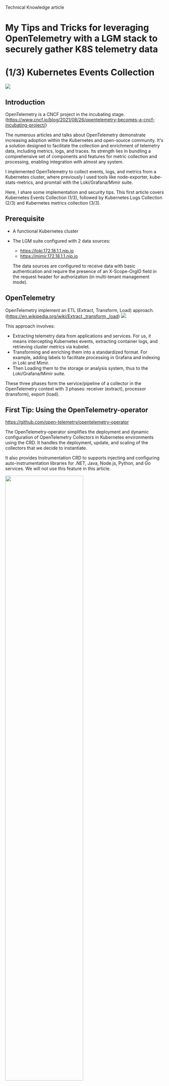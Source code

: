 Technical Knowledge article

#  My Tips and Tricks for leveraging OpenTelemetry with a LGM stack to securely gather K8S telemetry data
#  (1/3) Kubernetes Events Collection

![](images/kube_otel.png)

## Introduction
OpenTelemetry is a CNCF project in the incubating stage. (https://www.cncf.io/blog/2021/08/26/opentelemetry-becomes-a-cncf-incubating-project/)

The numerous articles and talks about OpenTelemetry demonstrate increasing adoption within the Kubernetes and open-source community.
It's a solution designed to facilitate the collection and enrichment of telemetry data, including metrics, logs, and traces.
Its strength lies in bundling a comprehensive set of components and features for metric collection and processing, enabling integration with almost any system.

I implemented OpenTelemetry to collect events, logs, and metrics from a Kubernetes cluster, where previously I used tools like node-exporter, kube-stats-metrics, and promtail with the Loki/Grafana/Mimir suite.

Here, I share some implementation and security tips. This first article covers Kubernetes Events Collection (1/3), followed by    Kubernetes Logs Collection (2/3) and Kubernetes metrics collection (3/3).

## Prerequisite
 - A functional Kubernetes cluster
 - The LGM suite configured with 2 data sources:
    - https://loki.172.18.1.1.nip.io
    - https://mimir.172.18.1.1.nip.io

    The data sources are configured to receive data with basic authentication and require the presence of an X-Scope-OrgID field in the request header for authorization (in multi-tenant management mode).

## OpenTelemetry
OpenTelemetry implement an ETL (Extract, Transform, Load) approach. (https://en.wikipedia.org/wiki/Extract,_transform,_load)
![](images/etl.png)

This approach involves:
  - Extracting telemetry data from applications and services. For us, it means intercepting Kubernetes events, extracting container logs, and retrieving cluster metrics via kubelet.
  - Transforming and enriching them into a standardized format. For example, adding labels to facilitate processing in Grafana and indexing in Loki and Mimir.
  - Then Loading them to the storage or analysis system, thus to the Loki/Grafana/Mimir suite.

These three phases form the service/pipeline of a collector in the OpenTelemetry context with 3 phases: receiver (extract), processor (transform), export (load).

## First Tip: Using the OpenTelemetry-operator
https://github.com/open-telemetry/opentelemetry-operator

The OpenTelemetry-operator simplifies the deployment and dynamic configuration of OpenTelemetry Collectors in Kubernetes environments using the CRD.
It handles the deployment, update, and scaling of the collectors that we decide to instantiate.

It also provides Instrumentation CRD to supports injecting and configuring auto-instrumentation libraries for .NET, Java, Node.js, Python, and Go services. We will not use this feature in this article.

<img src="images/operator.png " style="width: 70%;" />

Let's install the OpenTelemetry-operator in a dedicated namespace called "otel".

```
helm repo add open-telemetry https://open-telemetry.github.io/OpenTelemetry-helm-charts
helm upgrade --install OpenTelemetry-operator open-telemetry/OpenTelemetry-operator -n otel --create-namespace
```

## Tip 2: "Do not put all your eggs in one basket" or "Implementing one collector per type of data"

If your collector gathers multiple sources of information through multiple receivers, the interruption of the collector stops the data collection from all receivers.
If you inadvertently introduce an error while editing your manifest, the collector will not start, and no data will be collected, even for correctly configured receivers.

I therefore encourage you to declare:
 - one collector for cluster events
 - one collector for cluster logs
 - one collector for cluster metrics
 - and specific collectors for your applications.

## Implementing our Kubernetes Events Collector
### Tip 3 :  RBAC
A quick reminder, there are mainly two ways to read events from a Kubernetes cluster through the API server.
```
kubectl describe pod <podname>
kubectl get events
```

If you are able to retrieve this information, it means your user account allows you to read this information from your cluster. By default, our OpenTelemetry collector does not have this privilege. We need to grant it permission to read this information. How? Thanks to RBAC ;)

The manifest otel/otel_rbac_K8S-events.yaml grants read access to Kubernetes Events for pods using the serviceAccount 'otel-k8sevent' in the namespace 'otel'.

```
kubectl apply -f  otel/otel_rbac_K8S-events.yaml
```
The collector is configured to use this serviceAccount.
```
  ...
  metadata:
    name: k8s-event-collector
    namespace: otel
  spec:
    serviceAccount: otel-k8sevents
  ...

```

### Tip 4 : SECRET and ENV
To export telemetry information to the Loki data source as logs in our LGM suite, the collector exporter must authenticate using a login/password and transmit the identifier of our tenant via the X-Scope-OrgID field in the HTTP request header. This information is "sensitive" and should not be written in plain text in the collector manifest! We will use the Kubernetes "Secret" object to store this information.

```
kubectl apply -f  otel/otel_secret_loki.yaml
```

In the collector declaration, we will be able to read the secrets through environment variables, but also define new variables to store the node_name, for example.
```
  ...
  spec:
    serviceAccount: otel-k8sevents
    env:
    - name: K8S_NODE_NAME
     valueFrom:
       fieldRef:
         fieldPath: spec.nodeName
   - name: OPEN_TELEMETRY_COLLECTOR_ORGID
      valueFrom:
       secretKeyRef:
         name: loki-creds
         key: X-SCOPE-ORGID
    - name: OPEN_TELEMETRY_COLLECTOR_USERNAME
     valueFrom:
       secretKeyRef:
         name: loki-creds
         key: USER
   - name: OPEN_TELEMETRY_COLLECTOR_PASSWORD
     valueFrom:
       secretKeyRef:
         name: loki-creds
         key: PASSWORD
  ...
```
and environment variables will be referenced using "$" such as:
```
    ...
    headers:
      X-Scope-OrgID: $OPEN_TELEMETRY_COLLECTOR_ORGID
    ...
```

### Tip 5 : The Deployment Mode for the Collector
The collector can be deployed in four modes: deployment, statefulset, daemonset, and sidecar.
Today, we will exclusively focus on discussing the Deployment and DaemonSet modes, considering our specific use case.

- If we need to collect logs from each container or kubelet metrics from each node, we need to install a collector on each node of our cluster. In this case, we will choose the "DaemonSet" mode. One collector instance will be deploy on each node.

<img src="images/daemonset.png " style="width: 60%;" />

- Event collection is done by querying the Kubernetes API server. Only one instance is required, regardless of its location. In this case, we will use the "Deployment" mode.

<img src="images/deployment.png " style="width: 60%;" />

```
  ...
  spec:
    serviceAccount: otel-k8sevents
    mode:  deployment
    env:
  ...
```

###  Tip 6 : K8S-Event Config
The 'Config' of the OpenTelemetry Collector is divided into 5 steps:
 - Receivers, which retrieve telemetry data
 - Processors, which handle and transform events
 - Exporters, which send events to their storage destinations
 - Extensions to manage specifics operation like authentication
 - Service, which connects and orchestrates the previous configurations

The image "otel/OpenTelemetry-collector-contrib" (https://github.com/open-telemetry/OpenTelemetry-collector-contrib) includes an extensive set of plugins (receivers, processors, exporters) allowing integration with almost any system.

We will implement the following configuration for our k8s-event-collector :
![](images/service-events.png)

Let's start with the Receivers block:
```
  ...
  config : |
   receivers:
      k8s_events:
        namespaces: []
        auth_type: serviceAccount

  ...
```
The k8s_events receiver collects events from all namespaces using the serviceAccount to authenticate with the Kubernetes API Server.
https://github.com/open-telemetry/opentelemetry-collector-contrib/blob/main/receiver/k8seventsreceiver/README.md


The Processors block will allow us to enrich the collected data by adding attributes such as node, cluster, and receiver.
https://github.com/open-telemetry/opentelemetry-collector-contrib/blob/main/processor/resourceprocessor/README.md
```
  ...
  config : |
    receivers: ...
    processors:
      resource/k8s_events:
        attributes:
          - action: insert
            key: cluster
            value: $OPEN_TELEMETRY_COLLECTOR_ORGID
          - action: insert
            key: node
            value: $K8S_NODE_NAME
          - action: insert
            key: receiver
            value: 'k8s_event'
          - action: insert
            key: loki.resource.labels
            value: node,receiver,cluster
    ...
```
Here we find an example of the utilization of our previoulsy defined environment variables OPEN_TELEMETRY_COLLECTOR_ORGID and K8S_NODE_NAME.

The Exporters block allows exporting the collected and enriched data to their final destination: Loki.
https://github.com/open-telemetry/opentelemetry-collector-contrib/blob/main/exporter/lokiexporter/README.md

```
  ...
  config : |
    receivers: ...
    processors: ...
    exporters:
      loki:
        endpoint: https://loki.172.18.1.1.nip.io/loki/api/v1/push
        headers:
          X-Scope-OrgID: $OPEN_TELEMETRY_COLLECTOR_ORGID
        auth:
          authenticator: basicauth/client
        tls:
          insecure: false
          insecure_skip_verify: true
    ...
```
If your endpoint is using an insecure http channel, *insecure* must be set to true, and  *insecure_skip_verify* be omited.
If your endpoint is using an insecure https channel with a self-signed-certificate, *insecure* must be set to false ,and *insecure_skip_verify* to true

The Extension block allows us to configure the authentication mechanism for the exporter.
```
  ...
  config : |
    receivers: ...
    processors: ...
    exporters: ...
    extensions:
      basicauth/client:
        client_auth:
          username: $OPEN_TELEMETRY_COLLECTOR_USERNAME
          password: $OPEN_TELEMETRY_COLLECTOR_PASSWORD
    ...
```

The implementation of our 4 steps is orchestrated by the Services block.
```
  config : |
    receivers: ...
    processors: ...
    exporters: ...
    extensions: ...
    service:
      extensions: [basicauth/client]
      pipelines:
        logs:
          receivers: [k8s_events]
          processors: [resource/k8s_events]
          exporters: [loki]
  ```
Here is our complete OpenTelemetry file, you can view it here. It is ready to be deployed.
```
kubectl apply -f  otel/opentelemetry-k8s_event.example.yaml
```

### View the collected data in Loki/Grafana Dashboard
Finaly we can connect to our grafana instance and explore Loki DataSource ... apply a filter and Yes we got our kubernetes events!!!!

![](images/loki-events.png)

I hope you enjoy this article, so please let me know !!!!

And see you soon for the next one : Kubernetes Logs Collection (2/3)

